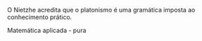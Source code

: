 
O Nietzhe acredita que o platonismo é uma gramática imposta ao conhecimento prático.

Matemática aplicada - pura